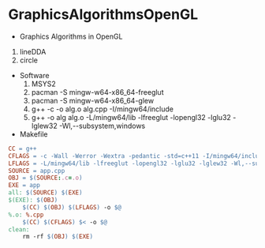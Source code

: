 # GraphicsAlgorithmsOpenGL
* Graphics Algorithms in OpenGL
1. lineDDA
1. circle

* Software
  1. MSYS2
  2. pacman -S mingw-w64-x86_64-freeglut
  3. pacman -S mingw-w64-x86_64-glew
  4. g++ -c -o alg.o alg.cpp -I/mingw64/include
  5. g++ -o alg alg.o -L/mingw64/lib -lfreeglut -lopengl32 -lglu32 -lglew32 -Wl,--subsystem,windows
* Makefile

```makefile
CC = g++
CFLAGS = -c -Wall -Werror -Wextra -pedantic -std=c++11 -I/mingw64/include
LFLAGS = -L/mingw64/lib -lfreeglut -lopengl32 -lglu32 -lglew32 -Wl,--subsystem,windows
SOURCE = app.cpp
OBJ = $(SOURCE:.c=.o)
EXE = app
all: $(SOURCE) $(EXE)
$(EXE): $(OBJ)
	$(CC) $(OBJ) $(LFLAGS) -o $@
%.o: %.cpp
	$(CC) $(CFLAGS) $< -o $@
clean:
	rm -rf $(OBJ) $(EXE)
```


